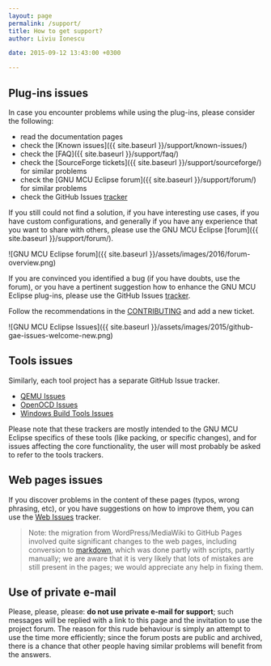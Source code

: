 ```yaml
---
layout: page
permalink: /support/
title: How to get support?
author: Liviu Ionescu

date: 2015-09-12 13:43:00 +0300

---
```


## Plug-ins issues

In case you encounter problems while using the plug-ins, please consider the following:

* read the documentation pages
* check the [Known issues]({{ site.baseurl }}/support/known-issues/)
* check the [FAQ]({{ site.baseurl }}/support/faq/)
* check the [SourceForge tickets]({{ site.baseurl }}/support/sourceforge/) for similar problems
* check the [GNU MCU Eclipse forum]({{ site.baseurl }}/support/forum/) for similar problems
* check the GitHub Issues [tracker](https://github.com/gnu-mcu-eclipse/eclipse-plugins/issues/)

If you still could not find a solution, if you have interesting use cases, if you have custom configurations, and generally if you have any experience that you want to share with others, please use the GNU MCU Eclipse [forum]({{ site.baseurl }}/support/forum/).

![GNU MCU Eclipse forum]({{ site.baseurl }}/assets/images/2016/forum-overview.png)

If you are convinced you identified a bug (if you have doubts, use the forum), or you have a pertinent suggestion how to enhance the GNU MCU Eclipse plug-ins, please use the GitHub Issues [tracker](https://github.com/gnu-mcu-eclipse/eclipse-plugins/issues/).

Follow the recommendations in the  [CONTRIBUTING](https://github.com/gnu-mcu-eclipse/eclipse-plugins/blob/develop/CONTRIBUTING.md) and add a new ticket.

![GNU MCU Eclipse Issues]({{ site.baseurl }}/assets/images/2015/github-gae-issues-welcome-new.png)

## Tools issues

Similarly, each tool project has a separate GitHub Issue tracker.

* [QEMU Issues](https://github.com/gnu-mcu-eclipse/qemu/issues/)
* [OpenOCD Issues](https://github.com/gnu-mcu-eclipse/openocd/issues/)
* [Windows Build Tools Issues](https://github.com/gnu-mcu-eclipse/windows-build-tools/issues/)

Please note that these trackers are mostly intended to the GNU MCU Eclipse specifics of these tools (like packing, or specific changes), and for issues affecting the core functionality, the user will most probably be asked to refer to the tools trackers.

## Web pages issues

If you discover problems in the content of these pages (typos, wrong phrasing, etc), or you have suggestions on how to improve them, you can use the [Web Issues](https://github.com/gnu-mcu-eclipse/gnuarmeclipse.github.io-source/issues/) tracker.

> Note: the migration from WordPress/MediaWiki to GitHub Pages involved quite significant changes to the web pages, including conversion to [markdown](http://daringfireball.net/projects/markdown/syntax), which was done partly with scripts, partly manually; we are aware that it is very likely that lots of mistakes are still present in the pages; we would appreciate any help in fixing them.

## Use of private e-mail

Please, please, please: **do not use private e-mail for support**; such messages will be replied with a link to this page and the invitation to use the project forum. The reason for this rude behaviour is simply an attempt to use the time more efficiently; since the forum posts are public and archived, there is a chance that other people having similar problems will benefit from the answers.

